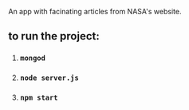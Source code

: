 An app with facinating articles from NASA's website.

to run the project:
--------------------
1. ### `mongod`
2. ### `node server.js`
3. ### `npm start`
